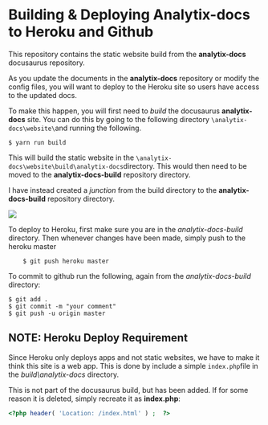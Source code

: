 # Building & Deploying Analytix-docs to Heroku and Github

This repository contains the static website build from the **analytix-docs** docusaurus repository.

As you update the documents in the **analytix-docs** repository or modify the config files, you will want to deploy to the Heroku site so users have access to the updated docs.

To make this happen, you will first need to *build* the docusaurus **analytix-docs** site.  You can do this by going to the following directory `\analytix-docs\website\`and running the following.

```
$ yarn run build
```

This will build the static website in the `\analytix-docs\website\build\analytix-docs`directory.  This would then need to be moved to the **analytix-docs-build** repository directory.

I have instead created a *junction* from the build directory to the **analytix-docs-build** repository directory.

![](https://dl.dropboxusercontent.com/s/6pcldw99gjh8frz/analytix-docs-heroku1.png)



To deploy to Heroku, first make sure you are in the *analytix-docs-build* directory.  Then whenever changes have been made, simply push to the heroku master

```
	$ git push heroku master
```

To commit to github run the following, again from the *analytix-docs-build* directory:

```
$ git add .
$ git commit -m "your comment"
$ git push -u origin master
```

## NOTE: Heroku Deploy Requirement

Since Heroku only deploys apps and not static websites, we have to make it think this site is a web app.  This is done by include a simple `index.php`file in the *build\analytix-docs* directory.  

This is not part of the docusaurus build, but has been added.  If for some reason it is deleted, simply recreate it as **index.php**:

```php
<?php header( 'Location: /index.html' ) ;  ?>
```



